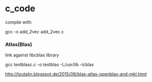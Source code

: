# c_code

compile with:

gcc -o add_2vec add_2vec.c

### Atlas(Blas)

link against libcblas library

gcc testblasc.c -o testblas -L/usr/lib -lcblas


http://tzutalin.blogspot.de/2015/06/blas-atlas-openblas-and-mkl.html
